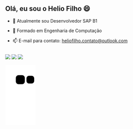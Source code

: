 ## Olá, eu sou o Helio Filho 😄

- 🔭 Atualmente sou Desenvolvedor SAP B1
- 🌱 Formado em Engenharia de Computação 
- 📫 E-mail para contato: heliofilho.contato@outlook.com


  
  ##
 
<div> 
  <a href="https://instagram.com/heliohlif" target="_blank"><img src="https://img.shields.io/badge/-Instagram-%23E4405F?style=for-the-badge&logo=instagram&logoColor=white" target="_blank"></a>
  <a href = "mailto:heliofilho.contato@outlook.com"><img src="https://img.shields.io/badge/Microsoft_Outlook-0078D4?style=for-the-badge&logo=microsoft-outlook&logoColor=white" target="_blank"></a>
  <a href="https://www.linkedin.com/in/heliofilhoo/" target="_blank"><img src="https://img.shields.io/badge/-LinkedIn-%230077B5?style=for-the-badge&logo=linkedin&logoColor=white" target="_blank"></a> 
 
  ![Snake animation](https://github.com/rafaballerini/rafaballerini/blob/output/github-contribution-grid-snake.svg)
 
</div>
